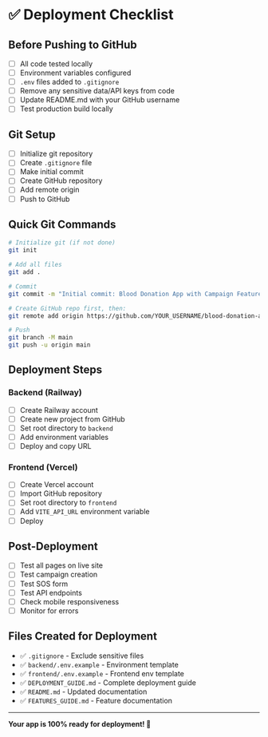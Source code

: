 # ✅ Deployment Checklist

## Before Pushing to GitHub

- [ ] All code tested locally
- [ ] Environment variables configured
- [ ] `.env` files added to `.gitignore`
- [ ] Remove any sensitive data/API keys from code
- [ ] Update README.md with your GitHub username
- [ ] Test production build locally

## Git Setup

- [ ] Initialize git repository
- [ ] Create `.gitignore` file
- [ ] Make initial commit
- [ ] Create GitHub repository
- [ ] Add remote origin
- [ ] Push to GitHub

## Quick Git Commands

```bash
# Initialize git (if not done)
git init

# Add all files
git add .

# Commit
git commit -m "Initial commit: Blood Donation App with Campaign Feature"

# Create GitHub repo first, then:
git remote add origin https://github.com/YOUR_USERNAME/blood-donation-app.git

# Push
git branch -M main
git push -u origin main
```

## Deployment Steps

### Backend (Railway)
- [ ] Create Railway account
- [ ] Create new project from GitHub
- [ ] Set root directory to `backend`
- [ ] Add environment variables
- [ ] Deploy and copy URL

### Frontend (Vercel)
- [ ] Create Vercel account
- [ ] Import GitHub repository
- [ ] Set root directory to `frontend`
- [ ] Add `VITE_API_URL` environment variable
- [ ] Deploy

## Post-Deployment

- [ ] Test all pages on live site
- [ ] Test campaign creation
- [ ] Test SOS form
- [ ] Test API endpoints
- [ ] Check mobile responsiveness
- [ ] Monitor for errors

## Files Created for Deployment

- ✅ `.gitignore` - Exclude sensitive files
- ✅ `backend/.env.example` - Environment template
- ✅ `frontend/.env.example` - Frontend env template
- ✅ `DEPLOYMENT_GUIDE.md` - Complete deployment guide
- ✅ `README.md` - Updated documentation
- ✅ `FEATURES_GUIDE.md` - Feature documentation

---

**Your app is 100% ready for deployment! 🚀**

